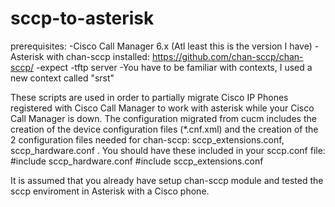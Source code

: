 # sccp-to-asterisk

prerequisites:
-Cisco Call Manager 6.x (Atl least this is the version I have)
-Asterisk with chan-sccp installed: https://github.com/chan-sccp/chan-sccp/
-expect
-tftp server
-You have to be familiar with contexts, I used a new context called "srst"

These scripts are used in order to partially migrate Cisco IP Phones registered with Cisco Call Manager to work with asterisk while your Cisco Call Manager is down.
The configuration migrated from cucm includes the creation of the device configuration files (*.cnf.xml) and the creation of the 2 configuration files needed for chan-sccp: sccp_extensions.conf, sccp_hardware.conf .
You should have these included in your sccp.conf file:
#include sccp_hardware.conf
#include sccp_extensions.conf

It is assumed that you already have setup chan-sccp module and tested the sccp enviroment in Asterisk with a Cisco phone.

